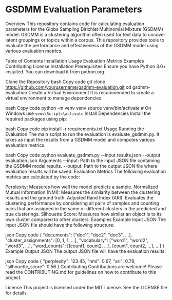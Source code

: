 # GSDMM Evaluation Parameters
Overview
This repository contains code for calculating evaluation parameters for the Gibbs Sampling Dirichlet Multinomial Mixture (GSDMM) model. GSDMM is a clustering algorithm often used for text data to uncover latent groupings or topics within a corpus. This repository provides tools to evaluate the performance and effectiveness of the GSDMM model using various evaluation metrics.

Table of Contents
Installation
Usage
Evaluation Metrics
Examples
Contributing
License
Installation
Prerequisites
Ensure you have Python 3.6+ installed. You can download it from python.org.

Clone the Repository
bash
Copy code
git clone https://github.com/yourusername/gsdmm-evaluation.git
cd gsdmm-evaluation
Create a Virtual Environment
It is recommended to create a virtual environment to manage dependencies.

bash
Copy code
python -m venv venv
source venv/bin/activate  # On Windows use `venv\Scripts\activate`
Install Dependencies
Install the required packages using pip:

bash
Copy code
pip install -r requirements.txt
Usage
Running the Evaluation
The main script to run the evaluation is evaluate_gsdmm.py. It takes as input the results from a GSDMM model and computes various evaluation metrics.

bash
Copy code
python evaluate_gsdmm.py --input results.json --output evaluation.json
Arguments
--input: Path to the input JSON file containing the GSDMM model results.
--output: Path to the output JSON file where evaluation results will be saved.
Evaluation Metrics
The following evaluation metrics are calculated by the code:

Perplexity: Measures how well the model predicts a sample.
Normalized Mutual Information (NMI): Measures the similarity between the clustering results and the ground truth.
Adjusted Rand Index (ARI): Evaluates the clustering performance by considering all pairs of samples and counting pairs that are assigned in the same or different clusters in the predicted and true clusterings.
Silhouette Score: Measures how similar an object is to its own cluster compared to other clusters.
Examples
Example Input JSON
The input JSON file should have the following structure:

json
Copy code
{
    "documents": ["doc1", "doc2", "doc3", ...],
    "cluster_assignments": [0, 1, 1, ...],
    "vocabulary": ["word1", "word2", "word3", ...],
    "word_counts": [[count1, count2, ...], [count1, count2, ...], ...]
}
Example Output JSON
The output JSON file will have the evaluation results:

json
Copy code
{
    "perplexity": 123.45,
    "nmi": 0.67,
    "ari": 0.78,
    "silhouette_score": 0.56
}
Contributing
Contributions are welcome! Please read the CONTRIBUTING.md for guidelines on how to contribute to this project.

License
This project is licensed under the MIT License. See the LICENSE file for details.
